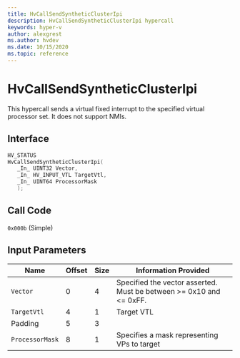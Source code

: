 ```yaml
---
title: HvCallSendSyntheticClusterIpi
description: HvCallSendSyntheticClusterIpi hypercall
keywords: hyper-v
author: alexgrest
ms.author: hvdev
ms.date: 10/15/2020
ms.topic: reference
---
```


# HvCallSendSyntheticClusterIpi

This hypercall sends a virtual fixed interrupt to the specified virtual processor set. It does not support NMIs.

## Interface

 ```c
HV_STATUS
HvCallSendSyntheticClusterIpi(
    _In_ UINT32 Vector,
    _In_ HV_INPUT_VTL TargetVtl,
    _In_ UINT64 ProcessorMask
    );
 ```

## Call Code
`0x000b` (Simple)

## Input Parameters

| Name                    | Offset     | Size     | Information Provided                      |
|-------------------------|------------|----------|-------------------------------------------|
| `Vector`                | 0          | 4        | Specified the vector asserted. Must be between >= 0x10 and <= 0xFF.  |
| `TargetVtl`             | 4          | 1        | Target VTL                                |
| Padding                 | 5          | 3        |                                           |
| `ProcessorMask`         | 8          | 1        | Specifies a mask representing VPs to target|
